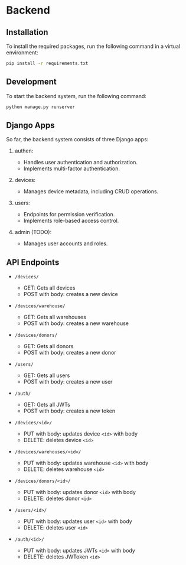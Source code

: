 # Backend

## Installation

To install the required packages, run the following command in a virtual environment:

```bash
pip install -r requirements.txt
```

## Development

To start the backend system, run the following command:

```bash
python manage.py runserver
```

## Django Apps

So far, the backend system consists of three Django apps:

1. authen:

    - Handles user authentication and authorization.
    - Implements multi-factor authentication.

2. devices:

    - Manages device metadata, including CRUD operations.

3. users:

    - Endpoints for permission verification.
    - Implements role-based access control.

4. admin (TODO):
    - Manages user accounts and roles.

## API Endpoints

-   `/devices/`

    -   GET: Gets all devices
    -   POST with body: creates a new device

-   `/devices/warehouse/`

    -   GET: Gets all warehouses
    -   POST with body: creates a new warehouse

-   `/devices/donors/`

    -   GET: Gets all donors
    -   POST with body: creates a new donor

-   `/users/`

    -   GET: Gets all users
    -   POST with body: creates a new user

-   `/auth/`

    -   GET: Gets all JWTs
    -   POST with body: creates a new token

-   `/devices/<id>/`

    -   PUT with body: updates device `<id>` with body
    -   DELETE: deletes device `<id>`

-   `/devices/warehouses/<id>/`

    -   PUT with body: updates warehouse `<id>` with body
    -   DELETE: deletes warehouse `<id>`

-   `/devices/donors/<id>/`

    -   PUT with body: updates donor `<id>` with body
    -   DELETE: deletes donor `<id>`

-   `/users/<id>/`

    -   PUT with body: updates user `<id>` with body
    -   DELETE: deletes user `<id>`

-   `/auth/<id>/`
    -   PUT with body: updates JWTs `<id>` with body
    -   DELETE: deletes JWToken `<id>`
